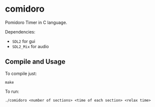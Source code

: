 # comidoro

Pomidoro Timer in C language.

Dependencies:

- `SDL2` for gui
- `SDL2_Mix` for audio

## Compile and Usage

To compile just:

```
make
```

To run:

```
./comidoro <number of sections> <time of each section> <relax time>
```

